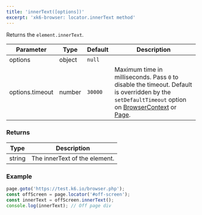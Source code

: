 ```yaml
---
title: 'innerText([options])'
excerpt: 'xk6-browser: locator.innerText method'
---
```


Returns the `element.innerText`.

<TableWithNestedRows>

| Parameter       | Type   | Default | Description                                                                                                                                                                                                                           |
|-----------------|--------|---------|---------------------------------------------------------------------------------------------------------------------------------------------------------------------------------------------------------------------------------------|
| options         | object | `null`  |                                                                                                                                                                                                                      |
| options.timeout | number | `30000` | Maximum time in milliseconds. Pass `0` to disable the timeout. Default is overridden by the `setDefaultTimeout` option on [BrowserContext](/javascript-api/xk6-browser/browsercontext/) or [Page](/javascript-api/xk6-browser/page/). |

</TableWithNestedRows>

### Returns

| Type   | Description                    |
|--------|--------------------------------|
| string | The innerText of the element. |

### Example

<CodeGroup labels={[]}>

<!-- eslint-skip -->

```javascript
page.goto('https://test.k6.io/browser.php');
const offScreen = page.locator('#off-screen');
const innerText = offScreen.innerText();
console.log(innerText); // Off page div
```

</CodeGroup>
